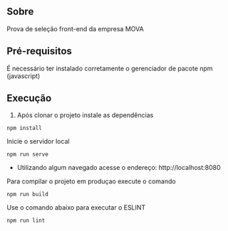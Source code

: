 ## Sobre
Prova de seleção front-end da empresa MOVA

## Pré-requisitos
É necessário ter instalado corretamente o gerenciador de pacote npm (javascript)

## Execução
1. Após clonar o projeto instale as dependências
```
npm install
```

Inicie o servidor local
```
npm run serve
```
- Utilizando algum navegado acesse o endereço: 
http://localhost:8080


Para compilar o projeto em produçao execute o comando
```
npm run build
```

Use o comando abaixo para executar o ESLINT
```
npm run lint
```

